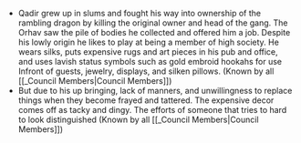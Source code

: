 - Qadir grew up in slums and fought his way into ownership of the rambling dragon by killing the original owner and head of the gang. The Orhav saw the pile of bodies he collected and offered him a job. Despite his lowly origin he likes to play at being a member of high society. He wears silks, puts expensive rugs and art pieces in his pub and office, and uses lavish status symbols such as gold embroid hookahs for use Infront of guests, jewelry, displays, and silken pillows. (Known by all [[_Council Members|Council Members]])
- But due to his up bringing, lack of manners, and unwillingness to replace things when they become frayed and tattered. The expensive decor comes off as tacky and dingy. The efforts of someone that tries to hard to look distinguished (Known by all [[_Council Members|Council Members]])